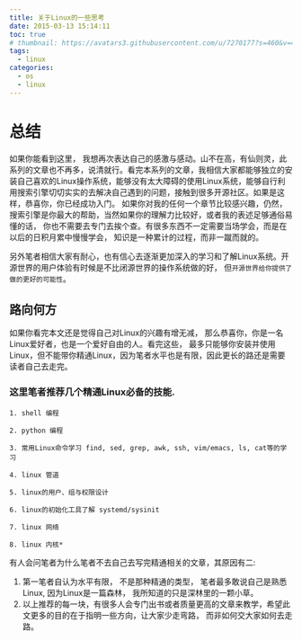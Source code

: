```yaml
---
title: 关于Linux的一些思考
date: 2015-03-13 15:14:11
toc: true
# thumbnail: https://avatars3.githubusercontent.com/u/7270177?s=460&v=4
tags:
  - linux
categories:
  - os
  - linux
---
```


# 总结

如果你能看到这里， 我想再次表达自己的感激与感动。山不在高，有仙则灵，此系列的文章也不再多，说清就行。看完本系列的文章，我相信大家都能够独立的安装自己喜欢的Linux操作系统，能够没有太大障碍的使用Linux系统，能够自行利用搜索引擎切切实实的去解决自己遇到的问题，接触到很多开源社区。如果是这样，恭喜你，你已经成功入门。 如果你对我的任何一个章节比较感兴趣，仍然， 搜索引擎是你最大的帮助，当然如果你的理解力比较好，或者我的表述足够通俗易懂的话， 你也不需要去专门去挨个查。有很多东西不一定需要当场学会，而是在以后的日积月累中慢慢学会， 知识是一种累计的过程，而非一蹴而就的。

另外笔者相信大家有耐心，也有信心去逐渐更加深入的学习和了解Linux系统。开源世界的用户体验有时候是不比闭源世界的操作系统做的好， 但`开源世界给你提供了做的更好的可能性`。

## 路向何方
如果你看完本文还是觉得自己对Linux的兴趣有增无减， 那么恭喜你，你是一名Linux爱好者，也是一个爱好自由的人。看完这些， 最多只能够你安装并使用Linux，但不能带你精通Linux，因为笔者水平也是有限，因此更长的路还是需要读者自己去走完。

### 这里笔者推荐几个精通Linux必备的技能.
```
1. shell 编程

2. python 编程

3. 常用Linux命令学习 find, sed, grep, awk, ssh, vim/emacs, ls, cat等的学习

4. linux 管道

5. linux的用户、组与权限设计

6. linux的初始化工具了解 systemd/sysinit

7. linux 网络

8. linux 内核*
```
有人会问笔者为什么笔者不去自己去写完精通相关的文章，其原因有二:

1. 第一笔者自认为水平有限， 不是那种精通的类型， 笔者最多敢说自己是熟悉Linux, 因为Linux是一篇森林， 我所知道的只是深林里的一颗小草。
2. 以上推荐的每一块，有很多人会专门出书或者质量更高的文章来教学，希望此文更多的目的在于指明一些方向，让大家少走弯路， 而非如何交大家如何去走路。


